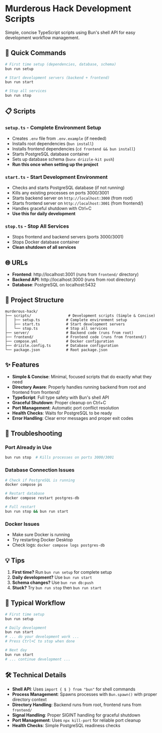 # Murderous Hack Development Scripts

Simple, concise TypeScript scripts using Bun's shell API for easy development workflow management.

## 🚀 Quick Commands

```bash
# First time setup (dependencies, database, schema)
bun run setup

# Start development servers (backend + frontend)
bun run start

# Stop all services
bun run stop
```

## 📋 Scripts

### `setup.ts` - Complete Environment Setup

- Creates `.env` file from `.env.example` (if needed)
- Installs root dependencies (`bun install`)
- Installs frontend dependencies (`cd frontend && bun install`)
- Starts PostgreSQL database container
- Sets up database schema (`bunx drizzle-kit push`)
- **Run this once when setting up the project**

### `start.ts` - Start Development Environment

- Checks and starts PostgreSQL database (if not running)
- Kills any existing processes on ports 3000/3001
- Starts backend server on `http://localhost:3000` (from root)
- Starts frontend server on `http://localhost:3001` (from frontend/)
- Handles graceful shutdown with Ctrl+C
- **Use this for daily development**

### `stop.ts` - Stop All Services

- Stops frontend and backend servers (ports 3000/3001)
- Stops Docker database container
- **Clean shutdown of all services**

## 🌐 URLs

- **Frontend**: http://localhost:3001 (runs from `frontend/` directory)
- **Backend API**: http://localhost:3000 (runs from root directory)
- **Database**: PostgreSQL on localhost:5432

## 📁 Project Structure

```
murderous-hack/
├── scripts/                 # Development scripts (Simple & Concise)
│   ├── setup.ts            # Complete environment setup
│   ├── start.ts            # Start development servers
│   └── stop.ts             # Stop all services
├── server/                 # Backend code (runs from root)
├── frontend/               # Frontend code (runs from frontend/)
├── compose.yml             # Docker configuration
├── drizzle.config.ts       # Database configuration
└── package.json            # Root package.json
```

## ✨ Features

- **Simple & Concise**: Minimal, focused scripts that do exactly what they need
- **Directory Aware**: Properly handles running backend from root and frontend from frontend/
- **TypeScript**: Full type safety with Bun's shell API
- **Graceful Shutdown**: Proper cleanup on Ctrl+C
- **Port Management**: Automatic port conflict resolution
- **Health Checks**: Waits for PostgreSQL to be ready
- **Error Handling**: Clear error messages and proper exit codes

## 🐛 Troubleshooting

### Port Already in Use

```bash
bun run stop  # Kills processes on ports 3000/3001
```

### Database Connection Issues

```bash
# Check if PostgreSQL is running
docker compose ps

# Restart database
docker compose restart postgres-db

# Full restart
bun run stop && bun run start
```

### Docker Issues

- Make sure Docker is running
- Try restarting Docker Desktop
- Check logs: `docker compose logs postgres-db`

## 💡 Tips

1. **First time?** Run `bun run setup` for complete setup
2. **Daily development?** Use `bun run start`
3. **Schema changes?** Use `bun run db:push`
4. **Stuck?** Try `bun run stop` then `bun run start`

## 🔄 Typical Workflow

```bash
# First time setup
bun run setup

# Daily development
bun run start
# ... do your development work ...
# Press Ctrl+C to stop when done

# Next day
bun run start
# ... continue development ...
```

## 🛠️ Technical Details

- **Shell API**: Uses `import { $ } from "bun"` for shell commands
- **Process Management**: Spawns processes with `Bun.spawn()` with proper directory context
- **Directory Handling**: Backend runs from root, frontend runs from `frontend/`
- **Signal Handling**: Proper SIGINT handling for graceful shutdown
- **Port Management**: Uses `npx kill-port` for reliable port cleanup
- **Health Checks**: Simple PostgreSQL readiness checks
